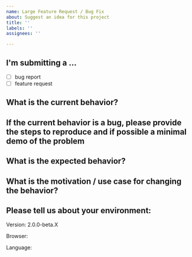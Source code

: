 ```yaml
---
name: Large Feature Request / Bug Fix
about: Suggest an idea for this project
title: ''
labels: ''
assignees: ''

---
```


## I'm submitting a ...

- [ ] bug report
- [ ] feature request

## What is the current behavior?

## If the current behavior is a bug, please provide the steps to reproduce and if possible a minimal demo of the problem

## What is the expected behavior?

## What is the motivation / use case for changing the behavior?

## Please tell us about your environment:

Version: 2.0.0-beta.X

Browser:

Language:
